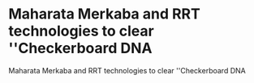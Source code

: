 # Maharata Merkaba and RRT technologies to clear ''Checkerboard DNA

Maharata Merkaba and RRT technologies to clear ''Checkerboard DNA
